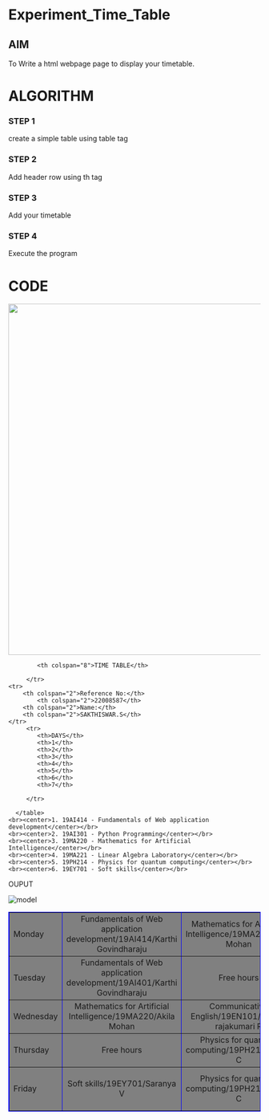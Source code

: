 # Experiment_Time_Table

## AIM
To Write a html webpage page to display your timetable.

# ALGORITHM
### STEP 1
create a simple table using table tag
### STEP 2
Add header row using th tag
### STEP 3
Add your timetable
### STEP 4
Execute the program

# CODE

<!DOCTYPE html>
<html>

   <head>
      <title>TIME TABLE</title>
   </head>

   <body>
	<center><img src="logo.png" width="700" length="1350"></img></center>
      <table border = "1" cellspacing="1" bordercolor="blue" bgcolor="grey">
         <tr>
	     	
            <th colspan="8">TIME TABLE</th>

         </tr>
	<tr>
		<th colspan="2">Reference No:</th>
        	<th colspan="2">22008587</th>
		<th colspan="2">Name:</th>
		<th colspan="2">SAKTHISWAR.S</th>
	</tr>
         <tr>
            <th>DAYS</th>
            <th>1</th>
            <th>2</th>
            <th>3</th>
            <th>4</th>
            <th>5</th>
            <th>6</th>
            <th>7</th>
           
         </tr>
       
 
  <tr>
             <td>Monday</td>
             <td colspan="2"><center>Fundamentals of Web application development/19AI414/Karthi Govindharaju</center></td>
             <td colspan="2"><center>Mathematics for Artificial Intelligence/19MA220/Akila Mohan</center></td>
             <td><center>LUNCH BREAK</center></td>
             <td colspan="2"><center>Free hours</center></td>
</tr>
<tr>
             <td>Tuesday</td>
             <td colspan="2"><center>Fundamentals of Web application development/19AI401/Karthi Govindharaju</center></td>
             <td colspan="2"><center>Free hours</center></td></center>
             <td><center>LUNCH BREAK</center></td>
             <td colspan="2"<center>Python Programming/19AI301/Akila Mohan</center></td>
</tr>
<tr>
             <td>Wednesday</td>
             <td colspan="2"><center>Mathematics for Artificial Intelligence/19MA220/Akila Mohan</center></td>
             <td colspan="2"><center>Communicative English/19EN101/Freeda rajakumari R
             <td><center>LUNCH BREAK</center></td>
           <td colspan="2"><center>Free hours</center></td>
</tr>
  <tr>
             <td>Thursday</td>
             <td colspan="2"><center>Free hours</center></td>
             <td colspan="2"><center>Physics for quantum computing/19PH214/Ramki C</center></td>
              <td><center>LUNCH BREAK</center></td>
             <td colspan="2"><center>Python Programming/19AI301/Akila Mohan</center></td></center>
</tr>
<tr>
             <td>Friday</td>
             <td colspan="2"><center>Soft skills/19EY701/Saranya V</center></td>
             <td colspan="2"><center>Physics for quantum computing/19PH214/Ramki C</center></td>
             <td><center>LUNCH BREAK</center></td>
             <td colspan="2"><center>Fundamentals of Web application development/19AI414/Karthi Govindharaju</center></td>
</tr>

 
        
      </table>
    <br><center>1. 19AI414 - Fundamentals of Web application development</center></br>
    <br><center>2. 19AI301 - Python Programming</center></br>
    <br><center>3. 19MA220 - Mathematics for Artificial Intelligence</center></br>
    <br><center>4. 19MA221 - Linear Algebra Laboratory</center></br>
    <br><center>5. 19PH214 - Physics for quantum computing</center></br>
    <br><center>6. 19EY701 - Soft skills</center></br>
      
     
   </body>
</html

# OUPUT
![model](output.png)
